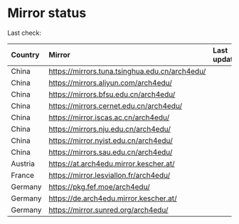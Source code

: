 <script src="./time.js"></script>
# Mirror status
Last check: <script type="text/javascript">localize(1732552167.7565348);</script>

|Country|Mirror|Last update|
|:------|:-----|:----------|
|China|https://mirrors.tuna.tsinghua.edu.cn/arch4edu/|<script type="text/javascript">localize(1732517072);</script>|
|China|https://mirrors.aliyun.com/arch4edu/|<script type="text/javascript">localize(1732517072);</script>|
|China|https://mirrors.bfsu.edu.cn/arch4edu/|<script type="text/javascript">localize(1732517072);</script>|
|China|https://mirrors.cernet.edu.cn/arch4edu/|<script type="text/javascript">localize(1732517072);</script>|
|China|https://mirror.iscas.ac.cn/arch4edu/|<script type="text/javascript">localize(1732517072);</script>|
|China|https://mirrors.nju.edu.cn/arch4edu/|<script type="text/javascript">localize(1732430503);</script>|
|China|https://mirror.nyist.edu.cn/arch4edu/|<script type="text/javascript">localize(1732517072);</script>|
|China|https://mirrors.sau.edu.cn/arch4edu/|<script type="text/javascript">localize(1729319991);</script>|
|Austria|https://at.arch4edu.mirror.kescher.at/|<script type="text/javascript">localize(1732517072);</script>|
|France|https://mirror.lesviallon.fr/arch4edu/|<script type="text/javascript">localize(1732517072);</script>|
|Germany|https://pkg.fef.moe/arch4edu/|<script type="text/javascript">localize(1732517072);</script>|
|Germany|https://de.arch4edu.mirror.kescher.at/|<script type="text/javascript">localize(1732517072);</script>|
|Germany|https://mirror.sunred.org/arch4edu/|<script type="text/javascript">localize(1732517072);</script>|

<script src="./tablefilter/tablefilter.js"></script>
<script src="./table.js"></script>